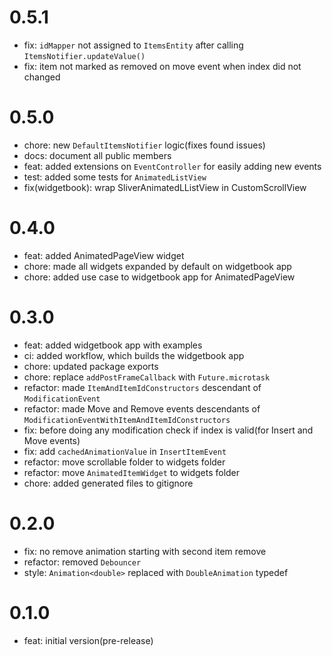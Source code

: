 # 0.5.1
* fix: `idMapper` not assigned to `ItemsEntity` after calling `ItemsNotifier.updateValue()`
* fix: item not marked as removed on move event when index did not changed

# 0.5.0

* chore: new `DefaultItemsNotifier` logic(fixes found issues)
* docs: document all public members
* feat: added extensions on `EventController` for easily adding new events
* test: added some tests for `AnimatedListView`
* fix(widgetbook): wrap SliverAnimatedLListView in CustomScrollView
  
# 0.4.0

* feat: added AnimatedPageView widget
* chore: made all widgets expanded by default on widgetbook app
* chore: added use case to widgetbook app for AnimatedPageView

# 0.3.0
* feat: added widgetbook app with examples
* ci: added workflow, which builds the widgetbook app
* chore: updated package exports
* chore: replace `addPostFrameCallback` with `Future.microtask`
* refactor: made `ItemAndItemIdConstructors` descendant of `ModificationEvent`
* refactor: made Move and Remove events descendants of `ModificationEventWithItemAndItemIdConstructors`
* fix: before doing any modification check if index is valid(for Insert and Move events)
* fix: add `cachedAnimationValue` in `InsertItemEvent`
* refactor: move scrollable folder to widgets folder
* refactor: move `AnimatedItemWidget` to widgets folder
* chore: added generated files to gitignore

# 0.2.0

* fix: no remove animation starting with second item remove
* refactor: removed `Debouncer`
* style: `Animation<double>` replaced with `DoubleAnimation` typedef

# 0.1.0

* feat: initial version(pre-release)
